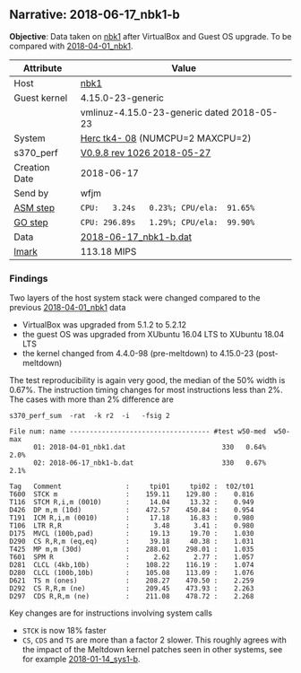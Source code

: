## Narrative: 2018-06-17_nbk1-b

**Objective**: Data taken on [nbk1](hostinfo_nbk1.md) after VirtualBox and Guest OS upgrade.
To be compared with [2018-04-01_nbk1](2018-04-01_nbk1.md).

| Attribute | Value |
| --------- | ----- |
| Host   | [nbk1](hostinfo_nbk1.md) |
| Guest kernel | 4.15.0-23-generic |
|              | vmlinuz-4.15.0-23-generic dated 2018-05-23 |
| System | [Herc tk4- 08](sysinfo_tk4m08.md) (NUMCPU=2 MAXCPU=2) |
| s370_perf | [V0.9.8  rev  1026  2018-05-27](https://github.com/wfjm/s370-perf/blob/0f1260f/codes/s370_perf.asm) |
| Creation Date | 2018-06-17 |
| Send by | wfjm |
| [ASM step](README_narr.md#user-content-asm) | `CPU:   3.24s   0.23%; CPU/ela:  91.65%` |
| [GO step](README_narr.md#user-content-go)   | `CPU: 296.89s   1.29%; CPU/ela:  99.90%` |
| Data | [2018-06-17_nbk1-b.dat](../data/2018-06-17_nbk1-b.dat) |
| [lmark](README_narr.md#user-content-lmark) | 113.18 MIPS |

### <a id="find">Findings</a>
Two layers of the host system stack were changed compared to the previous
[2018-04-01_nbk1](2018-04-01_nbk1.md) data
- VirtualBox was upgraded from 5.1.2 to 5.2.12
- the guest OS was upgraded from XUbuntu 16.04 LTS to XUbuntu 18.04 LTS
- the kernel changed from 4.4.0-98 (pre-meltdown) to 4.15.0-23 (post-meltdown)

The test reproducibility is again very good, the median of the 50% width is
0.67%. The instruction timing changes for most instructions less than 2%.
The cases with more than 2% difference are
```
s370_perf_sum  -rat  -k r2  -i   -fsig 2

File num: name ----------------------------------- #test w50-med  w50-max
      01: 2018-04-01_nbk1.dat                        330   0.64%     2.0%
      02: 2018-06-17_nbk1-b.dat                      330   0.67%     2.1%

Tag   Comment                :     tpi01     tpi02 :  t02/t01
T600  STCK m                 :    159.11    129.80 :    0.816
T116  STCM R,i,m (0010)      :     14.04     13.32 :    0.949
D426  DP m,m (10d)           :    472.57    450.84 :    0.954
T191  ICM R,i,m (0010)       :     17.18     16.83 :    0.980
T106  LTR R,R                :      3.48      3.41 :    0.980
D175  MVCL (100b,pad)        :     19.13     19.70 :    1.030
D290  CS R,R,m (eq,eq)       :     39.18     40.38 :    1.031
T425  MP m,m (30d)           :    288.01    298.01 :    1.035
T601  SPM R                  :      2.62      2.77 :    1.057
D281  CLCL (4kb,10b)         :    108.22    116.19 :    1.074
D280  CLCL (100b,10b)        :    105.08    113.09 :    1.076
D621  TS m (ones)            :    208.27    470.50 :    2.259
D292  CS R,R,m (ne)          :    209.45    473.93 :    2.263
D297  CDS R,R,m (ne)         :    211.08    478.72 :    2.268
```

Key changes are for instructions involving system calls
- `STCK` is now 18% faster
- `CS`, `CDS` and `TS` are more than a factor 2 slower. This roughly
  agrees with the impact of the Meltdown kernel patches seen in other
  systems, see for example [2018-01-14_sys1-b](2018-01-14_sys1-b.md).
